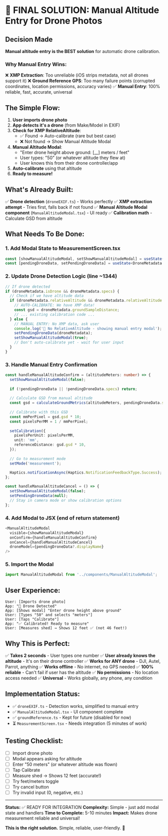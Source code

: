 # 🎯 FINAL SOLUTION: Manual Altitude Entry for Drone Photos

## Decision Made

**Manual altitude entry is the BEST solution** for automatic drone calibration.

### Why Manual Entry Wins:

❌ **XMP Extraction**: Too unreliable (iOS strips metadata, not all drones support it)
❌ **Ground Reference GPS**: Too many failure points (corrupted coordinates, location permissions, accuracy varies)
✅ **Manual Entry**: 100% reliable, fast, accurate, universal

## The Simple Flow:

1. **User imports drone photo**
2. **App detects it's a drone** (from Make/Model in EXIF)
3. **Check for XMP RelativeAltitude**:
   - ✅ Found → Auto-calibrate (rare but best case)
   - ❌ Not found → Show Manual Altitude Modal
4. **Manual Altitude Modal**:
   - "Enter drone height above ground: [__] meters / feet"
   - User types: "50" (or whatever altitude they flew at)
   - User knows this from their drone controller/app
5. **Auto-calibrate** using that altitude
6. **Ready to measure!**

## What's Already Built:

✅ **Drone detection** (`droneEXIF.ts`) - Works perfectly
✅ **XMP extraction attempt** - Tries first, falls back if not found
✅ **Manual Altitude Modal component** (`ManualAltitudeModal.tsx`) - UI ready
✅ **Calibration math** - Calculate GSD from altitude

## What Needs To Be Done:

### 1. Add Modal State to MeasurementScreen.tsx

```typescript
const [showManualAltitudeModal, setShowManualAltitudeModal] = useState(false);
const [pendingDroneData, setPendingDroneData] = useState<DroneMetadata | null>(null);
```

### 2. Update Drone Detection Logic (line ~1344)

```typescript
// If drone detected
if (droneMetadata.isDrone && droneMetadata.specs) {
  // Check if we have altitude data
  if (droneMetadata.relativeAltitude && droneMetadata.relativeAltitude > 0) {
    // AUTO-CALIBRATE: We have XMP data!
    const gsd = droneMetadata.groundSampleDistance;
    // ... existing calibration code ...
  } else {
    // MANUAL ENTRY: No XMP data, ask user
    console.log('📝 No RelativeAltitude - showing manual entry modal');
    setPendingDroneData(droneMetadata);
    setShowManualAltitudeModal(true);
    // Don't auto-calibrate yet - wait for user input
  }
}
```

### 3. Handle Manual Entry Confirmation

```typescript
const handleManualAltitudeConfirm = (altitudeMeters: number) => {
  setShowManualAltitudeModal(false);
  
  if (!pendingDroneData || !pendingDroneData.specs) return;
  
  // Calculate GSD from manual altitude
  const gsd = calculateGroundMetrics(altitudeMeters, pendingDroneData.specs);
  
  // Calibrate with this GSD
  const mmPerPixel = gsd.gsd * 10;
  const pixelsPerMM = 1 / mmPerPixel;
  
  setCalibration({
    pixelsPerUnit: pixelsPerMM,
    unit: 'mm',
    referenceDistance: gsd.gsd * 10,
  });
  
  // Go to measurement mode
  setMode('measurement');
  
  Haptics.notificationAsync(Haptics.NotificationFeedbackType.Success);
};

const handleManualAltitudeCancel = () => {
  setShowManualAltitudeModal(false);
  setPendingDroneData(null);
  // Stay in camera mode or show calibration options
};
```

### 4. Add Modal to JSX (end of return statement)

```typescript
<ManualAltitudeModal
  visible={showManualAltitudeModal}
  onConfirm={handleManualAltitudeConfirm}
  onCancel={handleManualAltitudeCancel}
  droneModel={pendingDroneData?.displayName}
/>
```

### 5. Import the Modal

```typescript
import ManualAltitudeModal from '../components/ManualAltitudeModal';
```

## User Experience:

```
User: [Imports drone photo]
App: "🚁 Drone Detected"
App: [Shows modal] "Enter drone height above ground"
User: [Types "50" and selects "meters"]
User: [Taps "Calibrate"]
App: "✅ Calibrated! Ready to measure"
User: [Measures shed] → Shows 12 feet ✅ (not 46 feet!)
```

## Why This is Perfect:

✅ **Takes 2 seconds** - User types one number
✅ **User already knows the altitude** - It's on their drone controller
✅ **Works for ANY drone** - DJI, Autel, Parrot, anything
✅ **Works offline** - No internet, no GPS needed
✅ **100% reliable** - Can't fail if user has the altitude
✅ **No permissions** - No location access needed
✅ **Universal** - Works globally, any phone, any condition

## Implementation Status:

- ✅ `droneEXIF.ts` - Detection works, simplified to manual entry
- ✅ `ManualAltitudeModal.tsx` - UI component complete
- ✅ `groundReference.ts` - Kept for future (disabled for now)
- ⏳ `MeasurementScreen.tsx` - Needs integration (5 minutes of work)

## Testing Checklist:

- [ ] Import drone photo
- [ ] Modal appears asking for altitude
- [ ] Enter "50 meters" (or whatever altitude was flown)
- [ ] Tap Calibrate
- [ ] Measure shed → Shows 12 feet (accurate!)
- [ ] Try feet/meters toggle
- [ ] Try cancel button
- [ ] Try invalid input (0, negative, etc.)

---

**Status:** ✅ READY FOR INTEGRATION
**Complexity:** Simple - just add modal state and handlers
**Time to Complete:** 5-10 minutes
**Impact:** Makes drone measurement reliable and universal!

**This is the right solution.** Simple, reliable, user-friendly. 🎯
